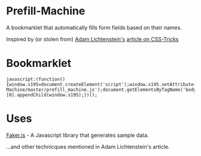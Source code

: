 Prefill-Machine
===============

A bookmarklet that automatically fills form fields based on their names.

Inspired by (or stolen from) [Adam Lichtenstein's](https://twitter.com/seeThroughTrees) [article on CSS-Tricks](http://css-tricks.com/prefilling-forms-custom-bookmarklet/)


Bookmarklet
===========

    javascript:(function(){window.s195=document.createElement('script');window.s195.setAttribute('type','text/javascript');window.s195.setAttribute('src','https://raw.githubusercontent.com/batandwa/Prefill-Machine/master/prefill_machine.js');document.getElementsByTagName('body')[0].appendChild(window.s195);})();

Uses
====
[Faker.js](https://github.com/marak/Faker.js/) - A Javascript library that generates sample data.

...and other technicques mentioned in Adam Lichtenstein's article.